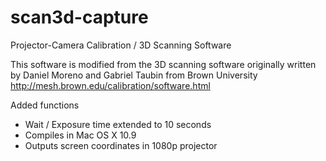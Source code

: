 scan3d-capture
==============

Projector-Camera Calibration / 3D Scanning Software

This software is modified from the 3D scanning software originally written by Daniel Moreno and Gabriel Taubin from Brown University
http://mesh.brown.edu/calibration/software.html

Added functions
* Wait / Exposure time extended to 10 seconds
* Compiles in Mac OS X 10.9
* Outputs screen coordinates in 1080p projector
